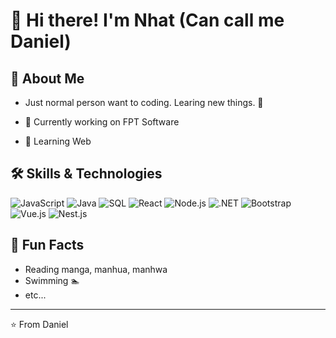 # 👋 Hi there! I'm Nhat (Can call me Daniel)

## 🚀 About Me
- Just normal person want to coding. Learing new things. 🔆

- 🔭 Currently working on FPT Software
- 🌱 Learning Web

## 🛠️ Skills & Technologies
![JavaScript](https://img.shields.io/badge/JavaScript-F7DF1E?style=for-the-badge&logo=javascript&logoColor=black)
![Java](https://img.shields.io/badge/Java-ED8B00?style=for-the-badge&logo=java&logoColor=white)
![SQL](https://img.shields.io/badge/SQL-4479A1?style=for-the-badge&logo=mysql&logoColor=white)
![React](https://img.shields.io/badge/React-20232A?style=for-the-badge&logo=react&logoColor=61DAFB)
![Node.js](https://img.shields.io/badge/Node.js-339933?style=for-the-badge&logo=nodedotjs&logoColor=white)
![.NET](https://img.shields.io/badge/.NET-512BD4?style=for-the-badge&logo=dotnet&logoColor=white)
![Bootstrap](https://img.shields.io/badge/Bootstrap-7952B3?style=for-the-badge&logo=bootstrap&logoColor=white)
![Vue.js](https://img.shields.io/badge/Vue.js-35495E?style=for-the-badge&logo=vue.js&logoColor=4FC08D)
![Nest.js](https://img.shields.io/badge/Nest.js-000000?style=for-the-badge&logo=nest.js&logoColor=white)
<!-- Add more technology badges as needed -->
<!--
## 🏆 Achievements
- [Major Achievement 1]
- [Major Achievement 2]

## 📚 Projects
### [Project Name 1](Link to Project)
[Short description of the project]

### [Project Name 2](Link to Project)
[Short description of the project]

## 🤝 Connect with Me
[![LinkedIn](https://img.shields.io/badge/LinkedIn-0077B5?style=for-the-badge&logo=linkedin&logoColor=white)](Your LinkedIn URL)
[![Twitter](https://img.shields.io/badge/Twitter-1DA1F2?style=for-the-badge&logo=twitter&logoColor=white)](Your Twitter URL)

## 📝 Blog & Writing
[Links to blog posts or articles you've written]
-->
## 🎵 Fun Facts
- Reading manga, manhua, manhwa
- Swimming 🏊
- etc...

---
⭐️ From Daniel
